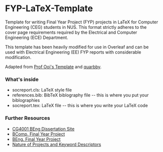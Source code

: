 # FYP-LaTeX-Template

Template for writing Final Year Project (FYP) projects in LaTeX for Computer Engineering (CEG) students in NUS. This format strictly adheres to the cover page requirements required by the Electrical and Computer Engineering (ECE) Department.

This template has been heavily modified for use in Overleaf and can be used with Electrical Engineering (EE) FYP reports with considerable modification.

Adapted from [Prof Ooi's Template](https://www.comp.nus.edu.sg/~ooiwt/latex/socreport) and [quarbby](https://github.com/quarbby).

### What's inside
* socreport.cls: LaTeX style file
* references.bib: BibTeX biblography file -- this is where you put your biblographies 
* socreport.tex: LaTeX file -- this is where you write your LaTeX code

### Further Resources
* [CG4001 BEng Dissertation Site](http://www.ceg.nus.edu.sg/CG4001)
* [BComp. Final Year Project](https://www.comp.nus.edu.sg/undergraduates/fyp.html)
* [BEng. Final Year Project](http://online.ece.nus.edu.sg/fypportal/memos)
* [Nature of Projects and Keyword Descriptors](https://www.comp.nus.edu.sg/undergraduates/fyp_keywords.html)